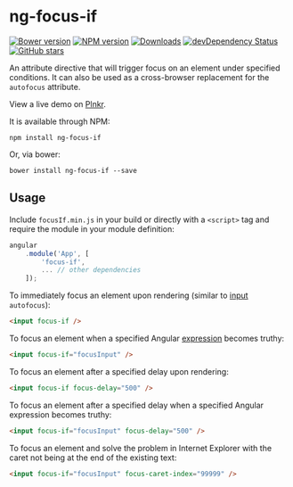 # ng-focus-if
[![Bower version][bower-image]][github-url]
[![NPM version][npm-image]][npm-url]
[![Downloads][downloads-image]][npm-url]
[![devDependency Status][david-image]][david-url]
[![GitHub stars][stars-image]][github-url]

An attribute directive that will trigger focus on an element under specified conditions. It can also be used as a cross-browser replacement for the `autofocus` attribute.

View a live demo on [Plnkr][plnkr-url].

It is available through NPM:

```text
npm install ng-focus-if
```

Or, via bower:

```text
bower install ng-focus-if --save
```

## Usage

Include `focusIf.min.js` in your build or directly with a `<script>` tag and require the module in your module definition:

```js
angular  
    .module('App', [  
        'focus-if',  
        ... // other dependencies  
    ]);
```

To immediately focus an element upon rendering (similar to [input][mdn-input-url] `autofocus`):

```html
<input focus-if />
```

To focus an element when a specified Angular [expression][expression-url] becomes truthy:

```html
<input focus-if="focusInput" />
```

To focus an element after a specified delay upon rendering:

```html
<input focus-if focus-delay="500" />
```

To focus an element after a specified delay when a specified Angular expression becomes truthy:

```html
<input focus-if="focusInput" focus-delay="500" />
```

To focus an element and solve the problem in Internet Explorer with the caret not being at the end of the existing text:

```html
<input focus-if="focusInput" focus-caret-index="99999" />
```

[bower-image]: https://img.shields.io/bower/v/ng-focus-if.svg
[github-url]: http://github.com/hiebj/ng-focus-if
[npm-image]: http://img.shields.io/npm/v/ng-focus-if.svg
[npm-url]: https://npmjs.org/package/ng-focus-if
[downloads-image]: http://img.shields.io/npm/dm/ng-focus-if.svg
[david-image]: https://david-dm.org/hiebj/ng-focus-if/dev-status.svg
[david-url]: https://david-dm.org/hiebj/ng-focus-if#info=devDependencies
[stars-image]: https://img.shields.io/github/stars/hiebj/ng-focus-if.svg?style=social
[plnkr-url]: http://plnkr.co/edit/MJS3zRk079Mu72o5A9l6?p=preview
[mdn-input-url]: https://developer.mozilla.org/en-US/docs/Web/HTML/Element/Input 
[expression-url]: https://docs.angularjs.org/guide/expression

